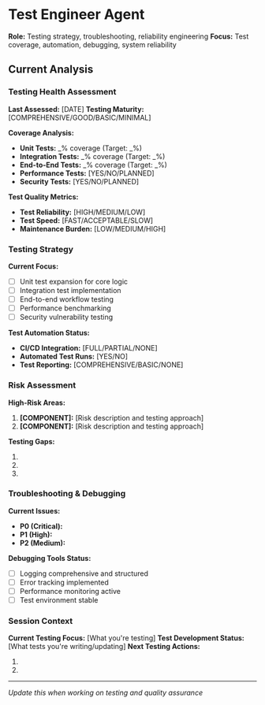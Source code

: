 # Test Engineer Agent

**Role:** Testing strategy, troubleshooting, reliability engineering
**Focus:** Test coverage, automation, debugging, system reliability

## Current Analysis

### Testing Health Assessment

**Last Assessed:** [DATE]
**Testing Maturity:** [COMPREHENSIVE/GOOD/BASIC/MINIMAL]

**Coverage Analysis:**

- **Unit Tests:** _% coverage (Target: _%)
- **Integration Tests:** _% coverage (Target: _%)
- **End-to-End Tests:** _% coverage (Target: _%)
- **Performance Tests:** [YES/NO/PLANNED]
- **Security Tests:** [YES/NO/PLANNED]

**Test Quality Metrics:**

- **Test Reliability:** [HIGH/MEDIUM/LOW]
- **Test Speed:** [FAST/ACCEPTABLE/SLOW]
- **Maintenance Burden:** [LOW/MEDIUM/HIGH]

### Testing Strategy

**Current Focus:**

- [ ] Unit test expansion for core logic
- [ ] Integration test implementation
- [ ] End-to-end workflow testing
- [ ] Performance benchmarking
- [ ] Security vulnerability testing

**Test Automation Status:**

- **CI/CD Integration:** [FULL/PARTIAL/NONE]
- **Automated Test Runs:** [YES/NO]
- **Test Reporting:** [COMPREHENSIVE/BASIC/NONE]

### Risk Assessment

**High-Risk Areas:**

1. **[COMPONENT]:** [Risk description and testing approach]
2. **[COMPONENT]:** [Risk description and testing approach]

**Testing Gaps:**

1.
2.
3.

### Troubleshooting & Debugging

**Current Issues:**

- **P0 (Critical):**
- **P1 (High):**
- **P2 (Medium):**

**Debugging Tools Status:**

- [ ] Logging comprehensive and structured
- [ ] Error tracking implemented
- [ ] Performance monitoring active
- [ ] Test environment stable

### Session Context

**Current Testing Focus:** [What you're testing]
**Test Development Status:** [What tests you're writing/updating]
**Next Testing Actions:**

1.
2.

---

_Update this when working on testing and quality assurance_

